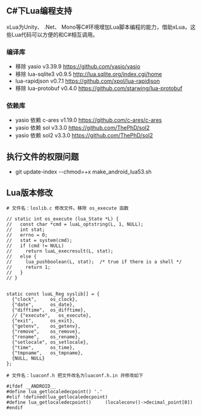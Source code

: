 ## C#下Lua编程支持
xLua为Unity、 .Net、 Mono等C#环境增加Lua脚本编程的能力，借助xLua，这些Lua代码可以方便的和C#相互调用。

### 编译库
* 移除 yasio v3.39.9 https://github.com/yasio/yasio
* 移除 lua-sqlite3 v0.9.5 http://lua.sqlite.org/index.cgi/home
* lua-rapidjson v0.7.1 https://github.com/xpol/lua-rapidjson
* 移除 lua-protobuf v0.4.0 https://github.com/starwing/lua-protobuf

### 依赖库
* yasio 依赖 c-ares v1.19.0 https://github.com/c-ares/c-ares
* yasio 依赖 sol v3.3.0 https://github.com/ThePhD/sol2
* yasio 依赖 sol2 v3.3.0 https://github.com/ThePhD/sol2

## 执行文件的权限问题
* git update-index --chmod=+x make_android_lua53.sh

## Lua版本修改
```
# 文件名：loslib.c 修改文件。移除 os_execute 函数

// static int os_execute (lua_State *L) {
//   const char *cmd = luaL_optstring(L, 1, NULL);
//   int stat;
//   errno = 0;
//   stat = system(cmd);
//   if (cmd != NULL)
//     return luaL_execresult(L, stat);
//   else {
//     lua_pushboolean(L, stat);  /* true if there is a shell */
//     return 1;
//   }
// }


static const luaL_Reg syslib[] = {
  {"clock",     os_clock},
  {"date",      os_date},
  {"difftime",  os_difftime},
  // {"execute",   os_execute},
  {"exit",      os_exit},
  {"getenv",    os_getenv},
  {"remove",    os_remove},
  {"rename",    os_rename},
  {"setlocale", os_setlocale},
  {"time",      os_time},
  {"tmpname",   os_tmpname},
  {NULL, NULL}
};
```


```
# 文件名：luaconf.h 把文件改名为luaconf.h.in 并修改如下

#ifdef __ANDROID__
#define lua_getlocaledecpoint() '.'
#elif !defined(lua_getlocaledecpoint)
#define lua_getlocaledecpoint()		(localeconv()->decimal_point[0])
#endif
```
